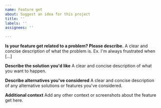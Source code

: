 ```yaml
---
name: Feature get
about: Suggest an idea for this project
title: ''
labels: ''
assignees: ''

---
```


**Is your feature get related to a problem? Please describe.**
A clear and concise description of what the problem is. Ex. I'm always frustrated when [...]

**Describe the solution you'd like**
A clear and concise description of what you want to happen.

**Describe alternatives you've considered**
A clear and concise description of any alternative solutions or features you've considered.

**Additional context**
Add any other context or screenshots about the feature get here.
